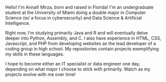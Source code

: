 Hello! I'm Annafi Mirza, born and raised in Florida! I'm an undergraduate student
at the University of Miami doing a double major in Computer Science (w/ a focus in
cybersecurity) and Data Science & Artificial Intelligence.

Right now, I'm studying primarily Java and R and will eventually delve deeper into
Python, Assembly, and C. I also have experience in HTML, CSS, Javascript, and PHP
from developing websites as the lead developer of a coding group in high school. My
repositories contain projects exemplifying my skills in these languages.

I hope to become either an IT specialist or data engineer one day, depending on what
major I choose to stick with primarily. Watch as my projects evolve with me over time!
